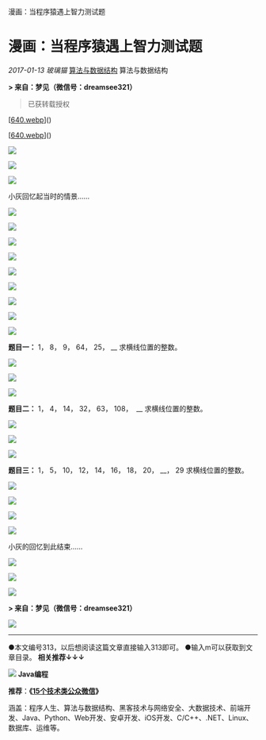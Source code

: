 漫画：当程序猿遇上智力测试题

#  漫画：当程序猿遇上智力测试题

 *2017-01-13*  *玻璃猫*  [算法与数据结构](https://mp.weixin.qq.com/s?__biz=MzI2NjA3NTc4Ng==&mid=2652078928&idx=2&sn=140652324d1ed1169417d190e47355c5&chksm=f17488b5c60301a34c9217061edb99625e4f3153fc2b428c81e5fabcbc9fb5c77237e863fa7b&scene=21##) 算法与数据结构

**> 来自：梦见（微信号：dreamsee321）**
> 已获转载授权

[[640.webp](../_resources/f45e9074700f71c9e39c4cf58d1cfef5.webp)]()

[[640.webp](../_resources/ef463adbf4ae7ddd43d40e52e38eda34.webp)]()

[![](../_resources/bed7781074b6ef20a69762ddaec6093c.png)]()

[![](../_resources/bed7781074b6ef20a69762ddaec6093c.png)]()

[![](../_resources/bed7781074b6ef20a69762ddaec6093c.png)]()

小灰回忆起当时的情景……

[![](../_resources/bed7781074b6ef20a69762ddaec6093c.png)]()

[![](../_resources/bed7781074b6ef20a69762ddaec6093c.png)]()

[![](../_resources/bed7781074b6ef20a69762ddaec6093c.png)]()

[![](../_resources/bed7781074b6ef20a69762ddaec6093c.png)]()

[![](../_resources/bed7781074b6ef20a69762ddaec6093c.png)]()

[![](../_resources/bed7781074b6ef20a69762ddaec6093c.png)]()

[![](../_resources/bed7781074b6ef20a69762ddaec6093c.png)]()

[![](../_resources/bed7781074b6ef20a69762ddaec6093c.png)]()

[![](../_resources/bed7781074b6ef20a69762ddaec6093c.png)]()

**题目一：**
1， 8， 9， 64， 25， __
求横线位置的整数。

[![](../_resources/bed7781074b6ef20a69762ddaec6093c.png)]()

[![](../_resources/bed7781074b6ef20a69762ddaec6093c.png)]()

[![](../_resources/bed7781074b6ef20a69762ddaec6093c.png)]()

**题目二：**
1， 4， 14， 32， 63， 108，  __
求横线位置的整数。

[![](../_resources/bed7781074b6ef20a69762ddaec6093c.png)]()

[![](../_resources/bed7781074b6ef20a69762ddaec6093c.png)]()

[![](../_resources/bed7781074b6ef20a69762ddaec6093c.png)]()

**题目三：**
1， 5， 10， 12， 14， 16， 18， 20， __， 29
求横线位置的整数。

[![](../_resources/bed7781074b6ef20a69762ddaec6093c.png)]()

[![](../_resources/bed7781074b6ef20a69762ddaec6093c.png)]()

[![](../_resources/bed7781074b6ef20a69762ddaec6093c.png)]()

[![](../_resources/bed7781074b6ef20a69762ddaec6093c.png)]()

小灰的回忆到此结束……

[![](../_resources/bed7781074b6ef20a69762ddaec6093c.png)]()

[![](../_resources/bed7781074b6ef20a69762ddaec6093c.png)]()

[![](../_resources/bed7781074b6ef20a69762ddaec6093c.png)]()

**> 来自：梦见（微信号：dreamsee321）**

![](../_resources/bed7781074b6ef20a69762ddaec6093c.png)

* * *

●本文编号313，以后想阅读这篇文章直接输入313即可。
●输入m可以获取到文章目录。
**相关推荐↓↓↓**

****************![](../_resources/bed7781074b6ef20a69762ddaec6093c.png)****************
**Java编程**

**推荐**：**《**[**15个技术类公众微信**](http://mp.weixin.qq.com/s?__biz=MzI2NjA3NTc4Ng==&mid=403066215&idx=2&sn=25fb3d07edf39a0f567bdbc3a8b5e63a&scene=21#wechat_redirect)**》**

涵盖：程序人生、算法与数据结构、黑客技术与网络安全、大数据技术、前端开发、Java、Python、Web开发、安卓开发、iOS开发、C/C++、.NET、Linux、数据库、运维等。